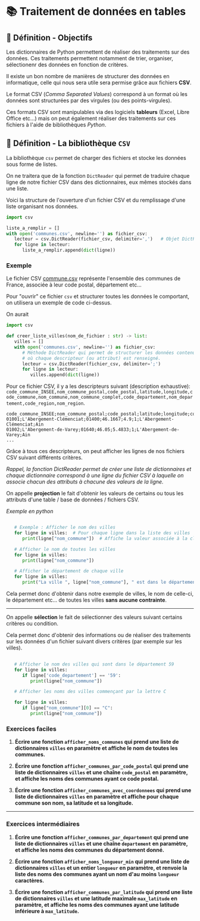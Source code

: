 # 📚 Traitement de données en tables

## 📖 Définition - Objectifs

Les dictionnaires de Python permettent de réaliser des traitements sur des données. Ces traitements permettent notamment de trier, organiser, sélectionenr des données en fonction de critères.

Il existe un bon nombre de manières de structurer des données en informatique, celle qui nous sera utile sera permise grâce aux fichiers **CSV**.

Le format CSV (*Comma Separated Values*) correspond à un format où les données sont structurées par des virgules (ou des points-virgules).

Ces formats CSV sont manipulables via des logiciels **tableurs** (Excel, Libre Office etc...) mais on peut également réaliser des traitements sur ces fichiers à l'aide de bibliothèques *Python*.

## 📖 Définition - La bibliothèque `CSV`

La bibliothèque `csv` permet de charger des fichiers et stocke les données sous forme de listes.

On ne traitera que de la fonction `DictReader` qui permet de traduire chaque ligne de notre fichier CSV dans des dictionnaires, eux mêmes stockés dans une liste.

Voici la structure de l'ouverture d'un fichier CSV et du remplissage d'une liste organisant nos données.

```python
import csv

liste_a_remplir = []
with open('communes.csv', newline='') as fichier_csv:
   lecteur = csv.DictReader(fichier_csv, delimiter=',')   # Objet DictReader (itérateur)
   for ligne in lecteur:
      liste_a_remplir.append(dict(ligne))
```

### Exemple

Le fichier CSV [commune.csv](./communes.csv) représente l'ensemble des communes de France, associée à leur code postal, département etc...

Pour "ouvrir" ce fichier `csv` et structurer toutes les données le comportant, on utilisera un exemple de code ci-dessus.

On aurait

```python
import csv

def creer_liste_villes(nom_de_fichier : str) -> list:
   villes = []
   with open('communes.csv', newline='') as fichier_csv:
      # Méthode DictReader qui permet de structurer les données contenues dans le fichier CSV en liste de dictionnaires 
      # où chaque descripteur (ou attribut) est renseigné.
      lecteur = csv.DictReader(fichier_csv, delimiter=';')   
      for ligne in lecteur:
         villes.append(dict(ligne))
```

Pour ce fichier CSV, il y a les descripteurs suivant (description exhaustive): `code_commune_INSEE,nom_commune_postal,code_postal,latitude,longitude,code_commune,nom_commune,nom_commune_complet,code_departement,nom_departement,code_region,nom_region`.

```
code_commune_INSEE;nom_commune_postal;code_postal;latitude;longitude;code_commune;nom_commune;nom_departement
01001;L'Abergement-Clémenciat;01400;46.1667;4.9;1;L'Abergement-Clémenciat;Ain
01002;L'Abergement-de-Varey;01640;46.05;5.4833;1;L'Abergement-de-Varey;Ain
...
```

Grâce à tous ces descripteurs, on peut afficher les lignes de nos fichiers CSV suivant différents critères.

*Rappel, la fonction DictReader permet de créer une liste de dictionnaires et chaque dictionnaire correspond à une ligne du fichier CSV à laquelle on associe chacun des attributs à chacune des valeurs de la ligne.*

On appelle **projection** le fait d'obtenir les valeurs de certains ou tous les attributs d'une table / base de données / fichiers CSV.

*Exemple en python*

```python

   # Exemple : Afficher le nom des villes
   for ligne in villes:  # Pour chaque ligne dans la liste des villes
      print(ligne["nom_commune"])  # Affiche la valeur associée à la clé 'nom_commune'

   # Afficher le nom de toutes les villes
   for ligne in villes:
      print(ligne["nom_commune"])

   # Afficher le département de chaque ville
   for ligne in villes:
      print("La ville ", ligne["nom_commune"], " est dans le département : ", ligne["nom_departement"])
```

Cela permet donc d'obtenir dans notre exemple de villes, le nom de celle-ci, le département etc... de toutes les villes **sans aucune contrainte**.

___

On appelle **sélection** le fait de sélectionner des valeurs suivant certains critères ou condition.

Cela permet donc d'obtenir des informations ou de réaliser des traitements sur les données d'un fichier suivant divers critères (par exemple sur les villes).

```python
   
   # Afficher le nom des villes qui sont dans le département 59
   for ligne in villes:
      if ligne['code_departement'] == '59':
         print(ligne["nom_commune"])

   # Afficher les noms des villes commençant par la lettre C

   for ligne in villes:
      if ligne["nom_commune"][0] == "C":
         print(ligne["nom_commune"])
```

### **Exercices faciles**

1. **Écrire une fonction `afficher_noms_communes` qui prend une liste de dictionnaires `villes` en paramètre et affiche le nom de toutes les communes.**

2. **Écrire une fonction `afficher_communes_par_code_postal` qui prend une liste de dictionnaires `villes` et une chaîne `code_postal` en paramètre, et affiche les noms des communes ayant ce code postal.**

3. **Écrire une fonction `afficher_communes_avec_coordonnees` qui prend une liste de dictionnaires `villes` en paramètre et affiche pour chaque commune son nom, sa latitude et sa longitude.**

---

### **Exercices intermédiaires**

1. **Écrire une fonction `afficher_communes_par_departement` qui prend une liste de dictionnaires `villes` et une chaîne `departement` en paramètre, et affiche les noms des communes du département donné.**

2. **Écrire une fonction `afficher_noms_longueur_min` qui prend une liste de dictionnaires `villes` et un entier `longueur` en paramètre, et renvoie la liste des noms des communes ayant un nom d'au moins `longueur` caractères.**

3. **Écrire une fonction `afficher_communes_par_latitude` qui prend une liste de dictionnaires `villes` et une latitude maximale `max_latitude` en paramètre, et affiche les noms des communes ayant une latitude inférieure à `max_latitude`.**
